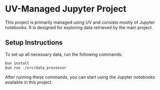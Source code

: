 # UV-Managed Jupyter Project

This project is primarily managed using UV and consists mostly of Jupyter notebooks. It is designed for exploring data retrieved by the main project.

## Setup Instructions

To set up all necessary data, run the following commands:

```sh
bun install
bun run ./src/data_processor
```

After running these commands, you can start using the Jupyter notebooks available in this project.
